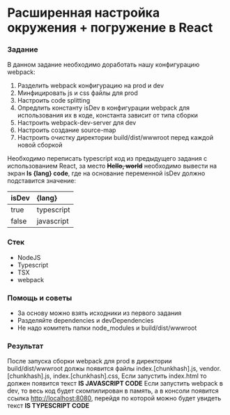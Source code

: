 # Расширенная настройка окружения + погружение в React

### Задание

В данном задание необходимо доработать нашу конфигурацию webpack:

1. Разделить webpack конфигурацию на prod и dev
2. Минфицировать js и css файлы для prod 
3. Настроить code splitting
4. Опредлить константу isDev в конфигурации webpack для использования их в коде, константа зависит от типа сборки
5. Настроить webpack-dev-server для dev
6. Настроить создание source-map
7. Настроить очистку директории build/dist/wwwroot перед каждой новой сборкой

Необходимо переписать typescript код из предыдущего задания с использованием React, за место ~~**Hello, world**~~ необходимо вывести на экран **Is {lang} code**, где на основание переменной isDev должно подставится значение:

| isDev | {lang} |
| :--- | :--- |
| true | typescript |
| false | javascript |

### Стек

* NodeJS
* Typescript
* TSX
* webpack

### Помощь и советы

* За основу можно взять исходники из первого задания
* Разделяйте dependencies и devDependencies
* Не надо комитеть папки node\_modules и build/dist/wwwroot

### Результат

После запуска сборки webpack для prod в директории build/dist/wwwroot должы появится файлы index.\[chunkhash\].js, vendor.\[chunkhash\].js, index.\[chunkhash\].css, Если запустить index.html то должен появится текст **IS JAVASCRIPT CODE** Если запустить webpack в dev, то весь код будет скомпилирован в память, а в консоли появится ссылка [http://localhost:8080](http://localhost:8080),  перейдя по которой можно будет увидеть текст **IS TYPESCRIPT CODE**

